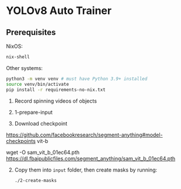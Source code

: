 # YOLOv8 Auto Trainer

## Prerequisites

NixOS:

```bash
nix-shell
```

Other systems:

```bash
python3 -m venv venv # must have Python 3.9+ installed
source venv/bin/activate
pip install -r requirements-no-nix.txt
```

1. Record spinning videos of objects

2. 1-prepare-input

3. Download checkpoint

https://github.com/facebookresearch/segment-anything#model-checkpoints
vit-b

wget -O sam_vit_b_01ec64.pth https://dl.fbaipublicfiles.com/segment_anything/sam_vit_b_01ec64.pth

2. Copy them into `input` folder, then create masks by running:

   ```bash
   ./2-create-masks
   ```
